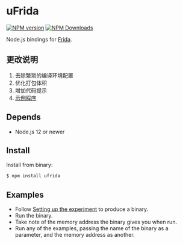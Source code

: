 # uFrida

[![NPM version][npm-v-image]][npm-link]
[![NPM Downloads][npm-dm-image]][npm-link]

Node.js bindings for [Frida](https://frida.re).

## 更改说明
1. 去除繁琐的编译环境配置
2. 优化打包体积
3. 增加代码提示
4. [示例程序](./example)


## Depends

- Node.js 12 or newer

## Install

Install from binary:

```sh
$ npm install ufrida
```

## Examples

- Follow [Setting up the experiment](https://frida.re/docs/functions/) to
  produce a binary.
- Run the binary.
- Take note of the memory address the binary gives you when run.
- Run any of the examples, passing the name of the binary as a parameter, and
  the memory address as another.

[npm-link]: https://www.npmjs.com/package/ufrida
[npm-v-image]: https://img.shields.io/npm/v/frida.svg
[npm-dm-image]: https://img.shields.io/npm/dm/frida.svg

